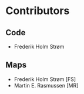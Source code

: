 # Contributors
## Code
* Frederik Holm Strøm
## Maps
* Frederik Holm Strøm [FS]
* Martin E. Rasmussen [MR]
